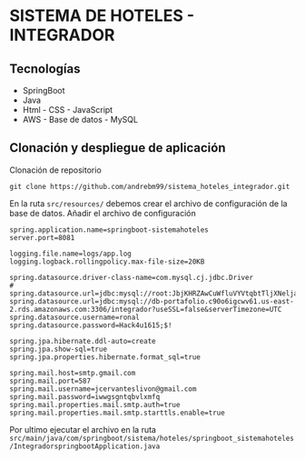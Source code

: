 # SISTEMA DE HOTELES - INTEGRADOR 

## Tecnologías

- SpringBoot
- Java
- Html - CSS - JavaScript
- AWS - Base de datos - MySQL

## Clonación y despliegue de aplicación

Clonación de repositorio

```git
git clone https://github.com/andrebm99/sistema_hoteles_integrador.git
```

En la ruta `src/resources/` debemos crear el archivo de configuración de la base de datos.
Añadir el archivo de configuración

```application.properties
spring.application.name=springboot-sistemahoteles
server.port=8081

logging.file.name=logs/app.log
logging.logback.rollingpolicy.max-file-size=20KB

spring.datasource.driver-class-name=com.mysql.cj.jdbc.Driver
# spring.datasource.url=jdbc:mysql://root:JbjKHRZAwCuWfluVYVtqbtTljXNeljaZ@metro.proxy.rlwy.net:55790/railway
spring.datasource.url=jdbc:mysql://db-portafolio.c90o6igcwv61.us-east-2.rds.amazonaws.com:3306/integrador?useSSL=false&serverTimezone=UTC
spring.datasource.username=ronal
spring.datasource.password=Hack4u1615;$!

spring.jpa.hibernate.ddl-auto=create
spring.jpa.show-sql=true
spring.jpa.properties.hibernate.format_sql=true

spring.mail.host=smtp.gmail.com
spring.mail.port=587
spring.mail.username=jcervanteslivon@gmail.com
spring.mail.password=iwwgsgntqbvlxmfq
spring.mail.properties.mail.smtp.auth=true
spring.mail.properties.mail.smtp.starttls.enable=true
```

Por ultimo ejecutar el archivo en la ruta `src/main/java/com/springboot/sistema/hoteles/springboot_sistemahoteles/IntegradorspringbootApplication.java`